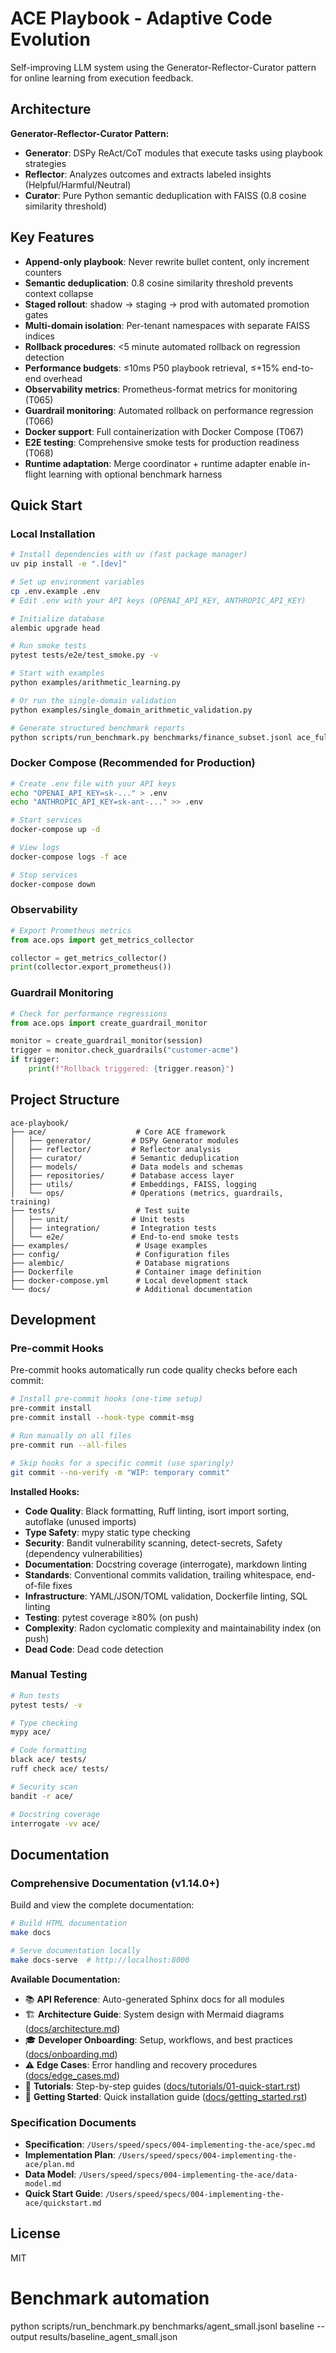 # ACE Playbook - Adaptive Code Evolution

Self-improving LLM system using the Generator-Reflector-Curator pattern for online learning from execution feedback.

## Architecture

**Generator-Reflector-Curator Pattern:**

- **Generator**: DSPy ReAct/CoT modules that execute tasks using playbook strategies
- **Reflector**: Analyzes outcomes and extracts labeled insights (Helpful/Harmful/Neutral)
- **Curator**: Pure Python semantic deduplication with FAISS (0.8 cosine similarity threshold)

## Key Features

- **Append-only playbook**: Never rewrite bullet content, only increment counters
- **Semantic deduplication**: 0.8 cosine similarity threshold prevents context collapse
- **Staged rollout**: shadow → staging → prod with automated promotion gates
- **Multi-domain isolation**: Per-tenant namespaces with separate FAISS indices
- **Rollback procedures**: <5 minute automated rollback on regression detection
- **Performance budgets**: ≤10ms P50 playbook retrieval, ≤+15% end-to-end overhead
- **Observability metrics**: Prometheus-format metrics for monitoring (T065)
- **Guardrail monitoring**: Automated rollback on performance regression (T066)
- **Docker support**: Full containerization with Docker Compose (T067)
- **E2E testing**: Comprehensive smoke tests for production readiness (T068)
- **Runtime adaptation**: Merge coordinator + runtime adapter enable in-flight learning with optional benchmark harness

## Quick Start

### Local Installation

```bash
# Install dependencies with uv (fast package manager)
uv pip install -e ".[dev]"

# Set up environment variables
cp .env.example .env
# Edit .env with your API keys (OPENAI_API_KEY, ANTHROPIC_API_KEY)

# Initialize database
alembic upgrade head

# Run smoke tests
pytest tests/e2e/test_smoke.py -v

# Start with examples
python examples/arithmetic_learning.py

# Or run the single-domain validation
python examples/single_domain_arithmetic_validation.py

# Generate structured benchmark reports
python scripts/run_benchmark.py benchmarks/finance_subset.jsonl ace_full --output results/ace_full_finance_subset.json
```

### Docker Compose (Recommended for Production)

```bash
# Create .env file with your API keys
echo "OPENAI_API_KEY=sk-..." > .env
echo "ANTHROPIC_API_KEY=sk-ant-..." >> .env

# Start services
docker-compose up -d

# View logs
docker-compose logs -f ace

# Stop services
docker-compose down
```

### Observability

```python
# Export Prometheus metrics
from ace.ops import get_metrics_collector

collector = get_metrics_collector()
print(collector.export_prometheus())
```

### Guardrail Monitoring

```python
# Check for performance regressions
from ace.ops import create_guardrail_monitor

monitor = create_guardrail_monitor(session)
trigger = monitor.check_guardrails("customer-acme")
if trigger:
    print(f"Rollback triggered: {trigger.reason}")
```

## Project Structure

```text
ace-playbook/
├── ace/                    # Core ACE framework
│   ├── generator/         # DSPy Generator modules
│   ├── reflector/         # Reflector analysis
│   ├── curator/           # Semantic deduplication
│   ├── models/            # Data models and schemas
│   ├── repositories/      # Database access layer
│   ├── utils/             # Embeddings, FAISS, logging
│   └── ops/               # Operations (metrics, guardrails, training)
├── tests/                  # Test suite
│   ├── unit/              # Unit tests
│   ├── integration/       # Integration tests
│   └── e2e/               # End-to-end smoke tests
├── examples/               # Usage examples
├── config/                 # Configuration files
├── alembic/                # Database migrations
├── Dockerfile              # Container image definition
├── docker-compose.yml      # Local development stack
└── docs/                   # Additional documentation
```

## Development

### Pre-commit Hooks

Pre-commit hooks automatically run code quality checks before each commit:

```bash
# Install pre-commit hooks (one-time setup)
pre-commit install
pre-commit install --hook-type commit-msg

# Run manually on all files
pre-commit run --all-files

# Skip hooks for a specific commit (use sparingly)
git commit --no-verify -m "WIP: temporary commit"
```

**Installed Hooks:**

- **Code Quality**: Black formatting, Ruff linting, isort import sorting, autoflake (unused imports)
- **Type Safety**: mypy static type checking
- **Security**: Bandit vulnerability scanning, detect-secrets, Safety (dependency vulnerabilities)
- **Documentation**: Docstring coverage (interrogate), markdown linting
- **Standards**: Conventional commits validation, trailing whitespace, end-of-file fixes
- **Infrastructure**: YAML/JSON/TOML validation, Dockerfile linting, SQL linting
- **Testing**: pytest coverage ≥80% (on push)
- **Complexity**: Radon cyclomatic complexity and maintainability index (on push)
- **Dead Code**: Dead code detection

### Manual Testing

```bash
# Run tests
pytest tests/ -v

# Type checking
mypy ace/

# Code formatting
black ace/ tests/
ruff check ace/ tests/

# Security scan
bandit -r ace/

# Docstring coverage
interrogate -vv ace/
```

## Documentation

### Comprehensive Documentation (v1.14.0+)

Build and view the complete documentation:

```bash
# Build HTML documentation
make docs

# Serve documentation locally
make docs-serve  # http://localhost:8000
```

**Available Documentation:**

- 📚 **API Reference**: Auto-generated Sphinx docs for all modules
- 🏗️ **Architecture Guide**: System design with Mermaid diagrams ([docs/architecture.md](docs/architecture.md))
- 🎓 **Developer Onboarding**: Setup, workflows, and best practices ([docs/onboarding.md](docs/onboarding.md))
- ⚠️ **Edge Cases**: Error handling and recovery procedures ([docs/edge_cases.md](docs/edge_cases.md))
- 🚀 **Tutorials**: Step-by-step guides ([docs/tutorials/01-quick-start.rst](docs/tutorials/01-quick-start.rst))
- 📖 **Getting Started**: Quick installation guide ([docs/getting_started.rst](docs/getting_started.rst))

### Specification Documents

- **Specification**: `/Users/speed/specs/004-implementing-the-ace/spec.md`
- **Implementation Plan**: `/Users/speed/specs/004-implementing-the-ace/plan.md`
- **Data Model**: `/Users/speed/specs/004-implementing-the-ace/data-model.md`
- **Quick Start Guide**: `/Users/speed/specs/004-implementing-the-ace/quickstart.md`

## License

MIT
# Benchmark automation
python scripts/run_benchmark.py benchmarks/agent_small.jsonl baseline --output results/baseline_agent_small.json
